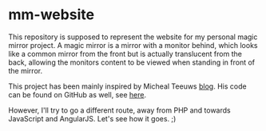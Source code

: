 # mm-website
This repository is supposed to represent the website for my personal magic mirror project. A magic mirror is a mirror with a monitor behind, which looks like a common mirror from the front but is actually translucent from the back, allowing the monitors content to be viewed when standing in front of the mirror.

This project has been mainly inspired by Micheal Teeuws [blog](http://michaelteeuw.nl/post/80391333672/magic-mirror-part-i-the-idea-the-mirror). His code can be found on GitHub as well, see [here](https://github.com/MichMich/MagicMirror).

However, I'll try to go a different route, away from PHP and towards JavaScript and AngularJS. Let's see how it goes. ;)
